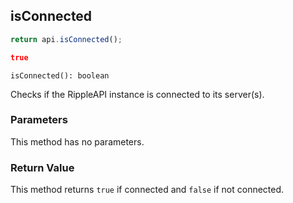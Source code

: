 ## isConnected

```javascript
return api.isConnected();
```

```json
true
```

`isConnected(): boolean`

Checks if the RippleAPI instance is connected to its server(s).

### Parameters

This method has no parameters.

### Return Value

This method returns `true` if connected and `false` if not connected.
